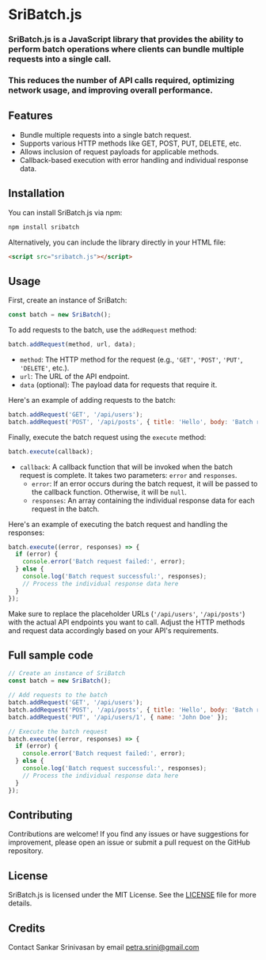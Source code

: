 # SriBatch.js

### SriBatch.js is a JavaScript library that provides the ability to perform batch operations where clients can bundle multiple requests into a single call.
### This reduces the number of API calls required, optimizing network usage, and improving overall performance.

## Features

- Bundle multiple requests into a single batch request.
- Supports various HTTP methods like GET, POST, PUT, DELETE, etc.
- Allows inclusion of request payloads for applicable methods.
- Callback-based execution with error handling and individual response data.

## Installation

You can install SriBatch.js via npm:

```bash
npm install sribatch
```

Alternatively, you can include the library directly in your HTML file:

```html
<script src="sribatch.js"></script>
```

## Usage

First, create an instance of SriBatch:

```javascript
const batch = new SriBatch();
```

To add requests to the batch, use the `addRequest` method:

```javascript
batch.addRequest(method, url, data);
```

- `method`: The HTTP method for the request (e.g., `'GET'`, `'POST'`, `'PUT'`, `'DELETE'`, etc.).
- `url`: The URL of the API endpoint.
- `data` (optional): The payload data for requests that require it.

Here's an example of adding requests to the batch:

```javascript
batch.addRequest('GET', '/api/users');
batch.addRequest('POST', '/api/posts', { title: 'Hello', body: 'Batch request' });
```

Finally, execute the batch request using the `execute` method:

```javascript
batch.execute(callback);
```

- `callback`: A callback function that will be invoked when the batch request is complete. It takes two parameters: `error` and `responses`.
  - `error`: If an error occurs during the batch request, it will be passed to the callback function. Otherwise, it will be `null`.
  - `responses`: An array containing the individual response data for each request in the batch.

Here's an example of executing the batch request and handling the responses:

```javascript
batch.execute((error, responses) => {
  if (error) {
    console.error('Batch request failed:', error);
  } else {
    console.log('Batch request successful:', responses);
    // Process the individual response data here
  }
});
```

Make sure to replace the placeholder URLs (`'/api/users'`, `'/api/posts'`) with the actual API endpoints you want to call. Adjust the HTTP methods and request data accordingly based on your API's requirements.

## Full sample code
```javascript
// Create an instance of SriBatch
const batch = new SriBatch();

// Add requests to the batch
batch.addRequest('GET', '/api/users');
batch.addRequest('POST', '/api/posts', { title: 'Hello', body: 'Batch request' });
batch.addRequest('PUT', '/api/users/1', { name: 'John Doe' });

// Execute the batch request
batch.execute((error, responses) => {
  if (error) {
    console.error('Batch request failed:', error);
  } else {
    console.log('Batch request successful:', responses);
    // Process the individual response data here
  }
});
```

## Contributing

Contributions are welcome! If you find any issues or have suggestions for improvement, please open an issue or submit a pull request on the GitHub repository.

## License

SriBatch.js is licensed under the MIT License. See the [LICENSE](LICENSE) file for more details.

## Credits

Contact Sankar Srinivasan by email petra.srini@gmail.com 
